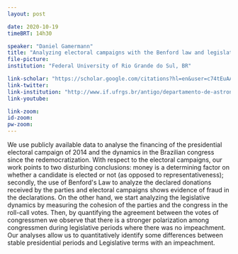 ```yaml
---
layout: post

date: 2020-10-19
timeBRT: 14h30

speaker: "Daniel Gamermann"
title: "Analyzing electoral campaigns with the Benford law and legislative dynamics with help of the K-means. "
file-picture: 
institution: "Federal University of Rio Grande do Sul, BR"

link-scholar: "https://scholar.google.com/citations?hl=en&user=c74tEuAAAAAJ&view_op=list_works&sortby=pubdate"
link-twitter: 
link-institution: "http://www.if.ufrgs.br/antigo/departamento-de-astronomia/docentes/392-daniel-gamermann.html"
link-youtube:

link-zoom: 
id-zoom: 
pw-zoom: 
---
```


We use publicly available data to analyse the financing of the presidential electoral campaign of 2014 and the dynamics in the Brazilian congress since the redemocratization. With respect to the electoral campaigns, our work points to two disturbing conclusions: money is a determining factor on whether a candidate is elected or not (as opposed to representativeness); secondly, the use of Benford's Law to analyze the declared donations received by the parties and electoral campaigns shows evidence of fraud in the declarations. On the other hand, we start analyzing the legislative dynamics by measuring the cohesion of the parties and the congress in the roll-call votes. Then, by quantifying the agreement between the votes of congressmen we observe that there is a stronger polarization among congressmen during legislative periods where there was no impeachment. Our analyses allow us to quantitatively identify some differences between stable presidential periods and Legislative terms with an impeachment. 
